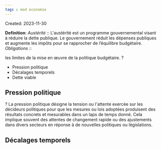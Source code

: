 ```yaml
---
tags : mod economie
---
```

Created: 2023-11-30

**Definition**:
*Austérité* :: L'austérité est un programme gouvernemental visant à réduire la dette publique. Le gouvernement réduit les dépenses publiques et augmente les impôts pour se rapprocher de l’équilibre budgétaire.
*Obligations* :: 

les limites de la mise en œuvre de la politique budgétaire.
?
-  Pression politique
-  Décalages temporels
-  Dette viable

## Pression politique
?
La pression politique désigne la tension ou l'attente exercée sur les décideurs politiques pour que les mesures ou lois adoptées produisent des résultats concrets et mesurables dans un laps de temps donné. Cela implique souvent des attentes de changement rapide ou des ajustements dans divers secteurs en réponse à de nouvelles politiques ou législations.

## Décalages temporels
